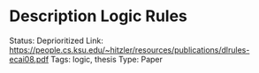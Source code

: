# Description Logic Rules

Status: Deprioritized
Link: https://people.cs.ksu.edu/~hitzler/resources/publications/dlrules-ecai08.pdf
Tags: logic, thesis
Type: Paper
